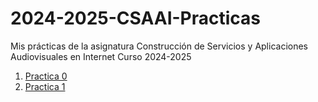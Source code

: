 # 2024-2025-CSAAI-Practicas
Mis prácticas de la asignatura Construcción de Servicios y Aplicaciones Audiovisuales en Internet Curso 2024-2025
<ol>
        <li><a href="https://martinjimenezhuete.github.io/2024-2025-CSAAI-Practicas/P0/">Practica 0</a></li>
        <li><a href="https://martinjimenezhuete.github.io/2024-2025-CSAAI-Practicas/P1/">Practica 1</a></li>
</ol>


